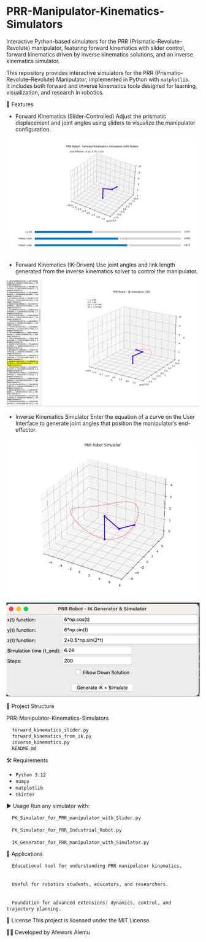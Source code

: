 # PRR-Manipulator-Kinematics-Simulators
Interactive Python-based simulators for the PRR (Prismatic–Revolute–Revolute) manipulator, featuring forward kinematics with slider control, forward kinematics driven by inverse kinematics solutions, and an inverse kinematics simulator.




This repository provides interactive simulators for the PRR (Prismatic–Revolute–Revolute) Manipulator, implemented in Python with `matplotlib`.  
It includes both forward and inverse kinematics tools designed for learning, visualization, and research in robotics.



🚀 Features
- Forward Kinematics (Slider-Controlled)
  Adjust the prismatic displacement and joint angles using sliders to visualize the manipulator configuration.

![image alt](https://github.com/aAfeworki/PRR-Manipulator-Kinematics-Simulators/blob/main/FK_Simulator_for_PRR_manipulator_with_Slider.png?raw=true)

- Forward Kinematics (IK-Driven) 
  Use joint angles and link length generated from the inverse kinematics solver to control the manipulator.

![image alt](https://github.com/aAfeworki/PRR-Manipulator-Kinematics-Simulators/blob/main/FK_Simulator_for_PRR_Industrial_Robot.png?raw=true)

- Inverse Kinematics Simulator 
  Enter the equation of a curve on the User Interface to generate joint angles that position the manipulator’s end-effector.

![image alt](https://github.com/aAfeworki/PRR-Manipulator-Kinematics-Simulators/blob/main/IK_Generator_for_PRR_manipulator_with_Simulator.png?raw=true)

![image alt](https://github.com/aAfeworki/PRR-Manipulator-Kinematics-Simulators/blob/main/IK_Generator_for_PRR_manipulator_with_Simulator%20User%20Interface.png?raw=true)

📂 Project Structure

PRR-Manipulator-Kinematics-Simulators
     
      forward_kinematics_slider.py
      forward_kinematics_from_ik.py
      inverse_kinematics.py
      README.md



🛠 Requirements
- `Python 3.12`
- `numpy`
- `matplotlib`
- `tkinter`



▶️ Usage
Run any simulator with:
      
      FK_Simulator_for_PRR_manipulator_with_Slider.py

      FK_Simulator_for_PRR_Industrial_Robot.py

      IK_Generator_for_PRR_manipulator_with_Simulator.py


🎯 Applications

      Educational tool for understanding PRR manipulator kinematics.


      Useful for robotics students, educators, and researchers.


      Foundation for advanced extensions: dynamics, control, and trajectory planning.



📜 License
This project is licensed under the MIT License.

👨‍💻 Developed by Afework Alemu
